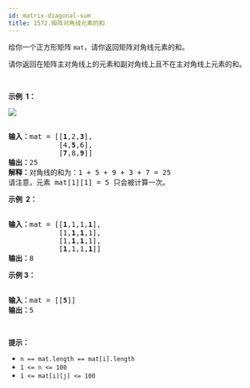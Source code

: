 ```yaml
---
id: matrix-diagonal-sum
title: 1572.矩阵对角线元素的和
---
```

给你一个正方形矩阵 <code>mat</code>，请你返回矩阵对角线元素的和。

请你返回在矩阵主对角线上的元素和副对角线上且不在主对角线上元素的和。

 

**示例  1：**

![](https://assets.leetcode.com/uploads/2020/08/14/sample_1911.png)


<pre><br/><strong>输入：</strong>mat = [[<strong>1</strong>,2,<strong>3</strong>],<br/>            [4,<strong>5</strong>,6],<br/>            [<strong>7</strong>,8,<strong>9</strong>]]<br/><strong>输出：</strong>25<br/><strong>解释：</strong>对角线的和为：1 + 5 + 9 + 3 + 7 = 25<br/>请注意，元素 mat[1][1] = 5 只会被计算一次。<br/></pre>

**示例  2：**


<pre><br/><strong>输入：</strong>mat = [[<strong>1</strong>,1,1,<strong>1</strong>],<br/>            [1,<strong>1</strong>,<strong>1</strong>,1],<br/>            [1,<strong>1</strong>,<strong>1</strong>,1],<br/>            [<strong>1</strong>,1,1,<strong>1</strong>]]<br/><strong>输出：</strong>8<br/></pre>

**示例 3：**


<pre><br/><strong>输入：</strong>mat = [[<strong>5</strong>]]<br/><strong>输出：</strong>5<br/></pre>

 

**提示：**


- <code>n == mat.length == mat[i].length</code>
- <code>1 &lt;= n &lt;= 100</code>
- <code>1 &lt;= mat[i][j] &lt;= 100</code>
